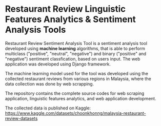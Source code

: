 # Restaurant Review Linguistic Features Analytics & Sentiment Analysis Tools

Restaurant Review Sentiment Analysis Tool is a sentiment analysis tool developed using **machine learning** algorithms, that is able to perform multiclass ("positive", "neutral", "negative") and binary ("positive" and "negative") sentiment classfication, based on users input. The web application was developed using Django framework. 

The machine learning model used for the tool was developed using the collected restaurant reviews from various regions in Malaysia, where the data collection was done by web scrapping.

The repository contains the complete source codes for web scraping application, linguistic features analytics, and web application development. 

The collected data is published on Kaggle:
https://www.kaggle.com/datasets/choonkhonng/malaysia-restaurant-review-datasets

